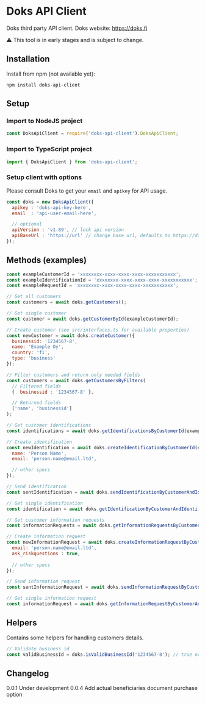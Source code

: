 # Doks API Client
Doks third party API client. Doks website: https://doks.fi

:warning: This tool is in early stages and is subject to change. 

## Installation

Install from npm (not available yet):

```
npm install doks-api-client
```

## Setup

### Import to NodeJS project

```javascript
const DoksApiClient = require('doks-api-client').DoksApiClient;
```

### Import to TypeScript project

```javascript
import { DoksApiClient } from 'doks-api-client';
```

### Setup client with options

Please consult Doks to get your `email` and `apikey` for API usage.

```javascript
const doks = new DoksApiClient({
  apikey : 'doks-api-key-here',
  email  : 'api-user-email-here',

  // optional
  apiVersion : 'v1.89', // lock api version
  apiBaseUrl : 'https://url' // change base url, defaults to https://data.doks.fi/api
});
```

## Methods (examples)

```javascript
const exampleCustomerId = 'xxxxxxxx-xxxx-xxxx-xxxx-xxxxxxxxxxx';
const exampleIdentificationId = 'xxxxxxxx-xxxx-xxxx-xxxx-xxxxxxxxxxx';
const exampleRequestId = 'xxxxxxxx-xxxx-xxxx-xxxx-xxxxxxxxxxx';

// Get all customers
const customers = await doks.getCustomers();

// Get single customer
const customer = await doks.getCustomerById(exampleCustomerId);

// Create customer (see src/interfaces.ts for available properties)
const newCustomer = await doks.createCustomer({
  businessid: '1234567-8',
  name: 'Example Oy',
  country: 'fi',
  type: 'business'
});

// Filter customers and return only needed fields
const customers = await doks.getCustomersByFilters(
  // Filtered fields
  {  businessid : '1234567-8' },

  // Returned fields
  ['name', 'businessid']
);

// Get customer identifications
const identifications = await doks.getIdentificationsByCustomerId(exampleCustomerId);

// Create identification
const newIdentification = await doks.createIdentificationByCustomerId(exampleCustomerId, {
  name: 'Person Name',
  email: 'person.name@email.ltd',

  // other specs
});

// Send identification
const sentIdentification = await doks.sendIdentificationByCustomerAndIdentificationId(exampleCustomerId, newIdentification.id);

// Get single identification
const identification = await doks.getIdentificationByCustomerAndIdentificationId(exampleCustomerId, newIdentification.id);

// Get customer information requests
const informationRequests = await doks.getInformationRequestsByCustomerId(exampleCustomerId);

// Create information request
const newInformationRequest = await doks.createInformationRequestByCustomerId(exampleCustomerId, {
  email: 'person.name@email.ltd',
  ask_riskquestions : true,
  
  // other specs
});

// Send information request
const sentInformationRequest = await doks.sendInformationRequestByCustomerAndIdentificationId(exampleCustomerId, newInformationRequest.id);

// Get single information request
const informationRequest = await doks.getInformationRequestByCustomerAndIdentificationId(exampleCustomerId, newInformationRequest.id);
```

## Helpers

Contains some helpers for handling customers details.

```javascript
// Validate business id
const validBusinessId = doks.isValidBusinessId('1234567-8'); // true or false
```

## Changelog

0.0.1 Under development
0.0.4 Add actual beneficiaries document purchase option